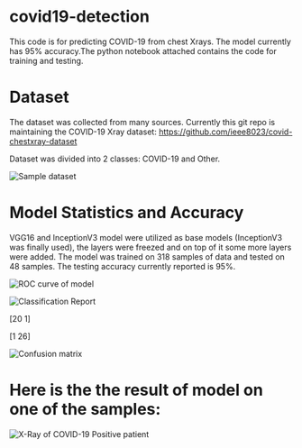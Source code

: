 # covid19-detection
This code is for predicting COVID-19 from chest Xrays. The model currently has 95% accuracy.The python notebook attached contains the code for training and testing.


# Dataset
The dataset was collected from many sources. Currently this git repo is maintaining the COVID-19 Xray dataset:
https://github.com/ieee8023/covid-chestxray-dataset

Dataset was divided into 2 classes: COVID-19 and Other.

![Sample dataset](https://github.com/hananshafi/covid19-detection/blob/master/sample_images.JPG)

# Model Statistics and Accuracy
VGG16 and InceptionV3 model were utilized as base models (InceptionV3 was finally used), the layers were freezed and on top of it some more layers were added. The model was trained on 318 samples of data and tested on 48 samples. The testing accuracy currently reported is 95%.

![ROC curve of model](https://github.com/hananshafi/covid19-detection/blob/master/covid-roc.png)

![Classification Report](https://github.com/hananshafi/covid19-detection/blob/master/cls_report.JPG)

[20 1]

[1 26]

![Confusion matrix](https://github.com/hananshafi/covid19-detection/blob/master/cmatrix.JPG)


# Here is the the result of model on one of the samples:

![X-Ray of COVID-19 Positive patient](https://github.com/hananshafi/covid19-detection/blob/master/covid-19.JPG)
